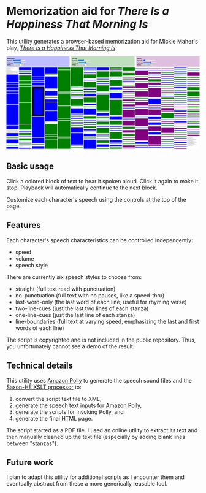 # Memorization aid for _There Is a Happiness That Morning Is_

This utility generates a browser-based memorization aid for
Mickle Maher's play, [_There Is a Happiness That Morning Is_](http://sixplaysmicklemaher.com/there-is-a-happiness-that-morning-is/).

![screenshot](screenshot.png)

## Basic usage

Click a colored block of text to hear it spoken aloud. Click it again to make
it stop. Playback will automatically continue to the next block.

Customize each character's speech using the controls at the top of the page.

## Features

Each character's speech characteristics can be controlled independently:

  * speed
  * volume
  * speech style

There are currently six speech styles to choose from:

  * straight (full text read with punctuation)
  * no-punctuation (full text with no pauses, like a speed-thru)
  * last-word-only (the last word of each line, useful for rhyming verse)
  * two-line-cues (just the last two lines of each stanza)
  * one-line-cues (just the last line of each stanza)
  * line-boundaries (full text at varying speed, emphasizing the last and first words of each line)

The script is copyrighted and is not included in the public repository. Thus,
you unfortunately cannot see a demo of the result.

## Technical details

This utility uses [Amazon Polly](https://aws.amazon.com/polly/) to generate the speech sound files
and the [Saxon-HE XSLT processor](https://saxonica.com/products/products.xml) to:

  1. convert the script text file to XML,
  2. generate the speech text inputs for Amazon Polly,
  3. generate the scripts for invoking Polly, and
  4. generate the final HTML page.

The script started as a PDF file. I used an online utility to extract its text and then
manually cleaned up the text file (especially by adding blank lines between "stanzas").

## Future work
I plan to adapt this utility for additional scripts as I encounter them
and eventually abstract from these a more generically reusable tool.
